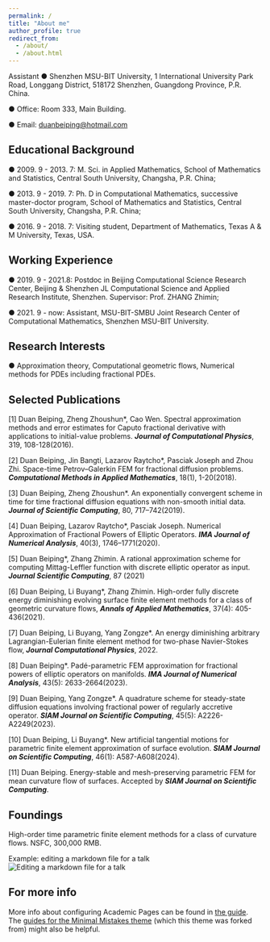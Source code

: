 ```yaml
---
permalink: /
title: "About me"
author_profile: true
redirect_from: 
  - /about/
  - /about.html
---
```


Assistant 
● Shenzhen MSU-BIT University, 1 International University Park Road, Longgang District, 518172 Shenzhen, Guangdong Province, P.R. China.

●  Office: Room 333, Main Building.

●  Email: duanbeiping@hotmail.com

## Educational Background

●  2009. 9 - 2013. 7: M. Sci. in Applied Mathematics, School of Mathematics and Statistics, Central South University, Changsha, P.R. China;

●  2013. 9 - 2019. 7: Ph. D in Computational Mathematics, successive master-doctor program, School of Mathematics and Statistics, Central South University, Changsha, P.R. China;

●  2016. 9 - 2018. 7: Visiting student, Department of Mathematics, Texas A & M University, Texas, USA.


## Working Experience

●  2019. 9 - 2021.8: Postdoc in Beijing Computational Science Research Center, Beijing & Shenzhen JL Computational Science and Applied Research Institute, Shenzhen. Supervisor: Prof. ZHANG Zhimin;

●  2021. 9 - now: Assistant, MSU-BIT-SMBU Joint Research Center of Computational Mathematics, Shenzhen MSU-BIT University.



## Research Interests

●  Approximation theory, Computational geometric flows, Numerical methods for PDEs including fractional PDEs.



## Selected Publications

[1] Duan Beiping, Zheng Zhoushun*, Cao Wen. Spectral approximation methods and error estimates for Caputo fractional derivative with applications to initial-value problems. ***Journal of Computational Physics***, 319, 108-128(2016).

[2] Duan Beiping, Jin Bangti, Lazarov Raytcho*, Pasciak Joseph and Zhou Zhi. Space-time Petrov–Galerkin FEM for fractional diffusion problems. ***Computational Methods in Applied Mathematics***, 18(1), 1-20(2018).

[3] Duan Beiping, Zheng Zhoushun*. An exponentially convergent scheme in time for time fractional diffusion equations with non-smooth initial data. ***Journal of Scientific Computing***, 80, 717–742(2019).

[4] Duan Beiping, Lazarov Raytcho*, Pasciak Joseph. Numerical Approximation of Fractional Powers of Elliptic Operators. ***IMA Journal of Numerical Analysis***, 40(3), 1746–1771(2020).

[5] Duan Beiping*, Zhang Zhimin. A rational approximation scheme for computing Mittag-Leffler function with discrete elliptic operator as input. ***Journal Scientific Computing***, 87 (2021)

[6] Duan Beiping, Li Buyang*, Zhang Zhimin. High-order fully discrete energy diminishing evolving surface finite element methods for a class of geometric curvature flows, ***Annals of Applied Mathematics***, 37(4): 405-436(2021).

[7] Duan Beiping, Li Buyang, Yang Zongze*. An energy diminishing arbitrary Lagrangian-Eulerian finite element method for two-phase Navier-Stokes flow, ***Journal Computational Physics***, 2022.

[8] Duan Beiping*. Padé-parametric FEM approximation for fractional powers of elliptic operators on manifolds. ***IMA Journal of Numerical Analysis***, 43(5): 2633-2664(2023).

[9] Duan Beiping, Yang Zongze*. A quadrature scheme for steady-state diffusion equations involving fractional power of regularly accretive operator. ***SIAM Journal on Scientific Computing***, 45(5): A2226-A2249(2023).

[10] Duan Beiping, Li Buyang*. New artificial tangential motions for parametric finite element approximation of surface evolution. ***SIAM Journal on Scientific Computing***, 46(1): A587-A608(2024).

[11] Duan Beiping. Energy-stable and mesh-preserving parametric FEM for mean curvature flow of surfaces. Accepted by ***SIAM Journal on Scientific Computing***.


## Foundings
High-order time parametric finite element methods for a class of curvature flows. NSFC, 300,000 RMB.


Example: editing a markdown file for a talk
![Editing a markdown file for a talk](/images/editing-talk.png)

For more info
------
More info about configuring Academic Pages can be found in [the guide](https://academicpages.github.io/markdown/). The [guides for the Minimal Mistakes theme](https://mmistakes.github.io/minimal-mistakes/docs/configuration/) (which this theme was forked from) might also be helpful.

